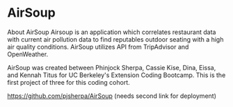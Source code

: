 # AirSoup

About AirSoup
Airsoup is an application which correlates restaurant data with current air pollution data to find reputables outdoor seating with a high air quality conditions. AirSoup utilizes API from TripAdvisor and OpenWeather.

AirSoup was created between Phinjock Sherpa, Cassie Kise, Dina, Eissa, and Kennah Titus for UC Berkeley's Extension Coding Bootcamp. This is the first project of three for this coding cohort.


https://github.com/pjsherpa/AirSoup
(needs second link for deployment)
